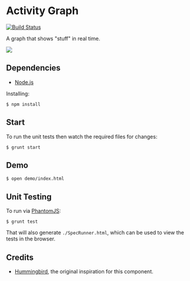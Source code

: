 # Activity Graph

[![Build Status](https://travis-ci.org/tanem/activity-graph.png?branch=master)](https://travis-ci.org/tanem/activity-graph)

A graph that shows \"stuff\" in real time.

![](https://raw.github.com/tanem/activity-graph/master/screenshot.png)

## Dependencies

 * [Node.js](http://nodejs.org/)
 
Installing:

    $ npm install

## Start

To run the unit tests then watch the required files for changes:

    $ grunt start

## Demo

    $ open demo/index.html

## Unit Testing

To run via [PhantomJS](http://phantomjs.org/):

    $ grunt test

That will also generate `./SpecRunner.html`, which can be used to view the tests in the browser.

## Credits

 * [Hummingbird](http://hummingbirdstats.com/), the original inspiration for this component.
